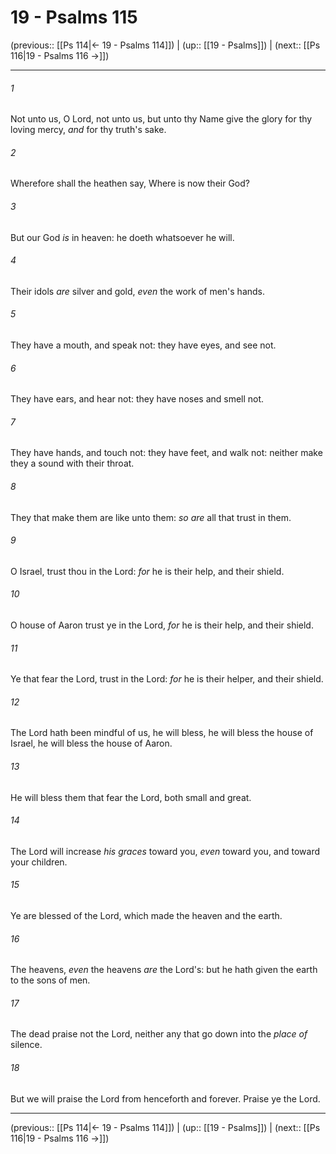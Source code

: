 # 19 - Psalms 115

(previous:: [[Ps 114|← 19 - Psalms 114]]) | (up:: [[19 - Psalms]]) | (next:: [[Ps 116|19 - Psalms 116 →]])

***


###### 1 
Not unto us, O Lord, not unto us, but unto thy Name give the glory for thy loving mercy, _and_ for thy truth's sake. 

###### 2 
Wherefore shall the heathen say, Where is now their God? 

###### 3 
But our God _is_ in heaven: he doeth whatsoever he will. 

###### 4 
Their idols _are_ silver and gold, _even_ the work of men's hands. 

###### 5 
They have a mouth, and speak not: they have eyes, and see not. 

###### 6 
They have ears, and hear not: they have noses and smell not. 

###### 7 
They have hands, and touch not: they have feet, and walk not: neither make they a sound with their throat. 

###### 8 
They that make them are like unto them: _so are_ all that trust in them. 

###### 9 
O Israel, trust thou in the Lord: _for_ he is their help, and their shield. 

###### 10 
O house of Aaron trust ye in the Lord, _for_ he is their help, and their shield. 

###### 11 
Ye that fear the Lord, trust in the Lord: _for_ he is their helper, and their shield. 

###### 12 
The Lord hath been mindful of us, he will bless, he will bless the house of Israel, he will bless the house of Aaron. 

###### 13 
He will bless them that fear the Lord, both small and great. 

###### 14 
The Lord will increase _his graces_ toward you, _even_ toward you, and toward your children. 

###### 15 
Ye are blessed of the Lord, which made the heaven and the earth. 

###### 16 
The heavens, _even_ the heavens _are_ the Lord's: but he hath given the earth to the sons of men. 

###### 17 
The dead praise not the Lord, neither any that go down into the _place of_ silence. 

###### 18 
But we will praise the Lord from henceforth and forever. Praise ye the Lord.

***

(previous:: [[Ps 114|← 19 - Psalms 114]]) | (up:: [[19 - Psalms]]) | (next:: [[Ps 116|19 - Psalms 116 →]])
